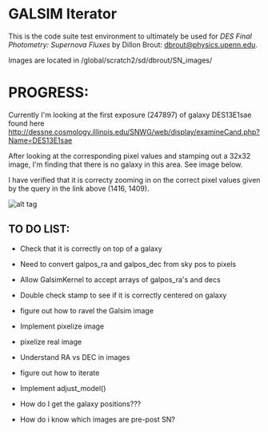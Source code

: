 # GALSIM Iterator

This is the code suite test environment to ultimately be used for
*DES Final Photometry: Supernova Fluxes*
by Dillon Brout: dbrout@physics.upenn.edu.

Images are located in /global/scratch2/sd/dbrout/SN_images/

PROGRESS:
=========

Currently I'm looking at the first exposure (247897) of galaxy DES13E1sae found here http://dessne.cosmology.illinois.edu/SNWG/web/display/examineCand.php?Name=DES13E1sae

After looking at the corresponding pixel values and stamping out a 32x32 image, I'm finding that there is no galaxy in this area. See image below.

I have verified that it is correcty zooming in on the correct pixel values given by the query in the link above (1416, 1409).

![alt tag](https://raw.github.com/djbrout/FinalPhot/master/readme_files/update1.png)


TO DO LIST:
-----------
* Check that it is correctly on top of a galaxy

* Need to convert galpos_ra and galpos_dec from sky pos to pixels
* Allow GalsimKernel to accept arrays of galpos_ra's and decs
* Double check stamp to see if it is correctly centered on galaxy

* figure out how to ravel the Galsim image
* Implement pixelize image
* pixelize real image
* Understand RA vs DEC in images
* figure out how to iterate
* Implement adjust_model()
* How do I get the galaxy positions???
* How do i know which images are pre-post SN?

